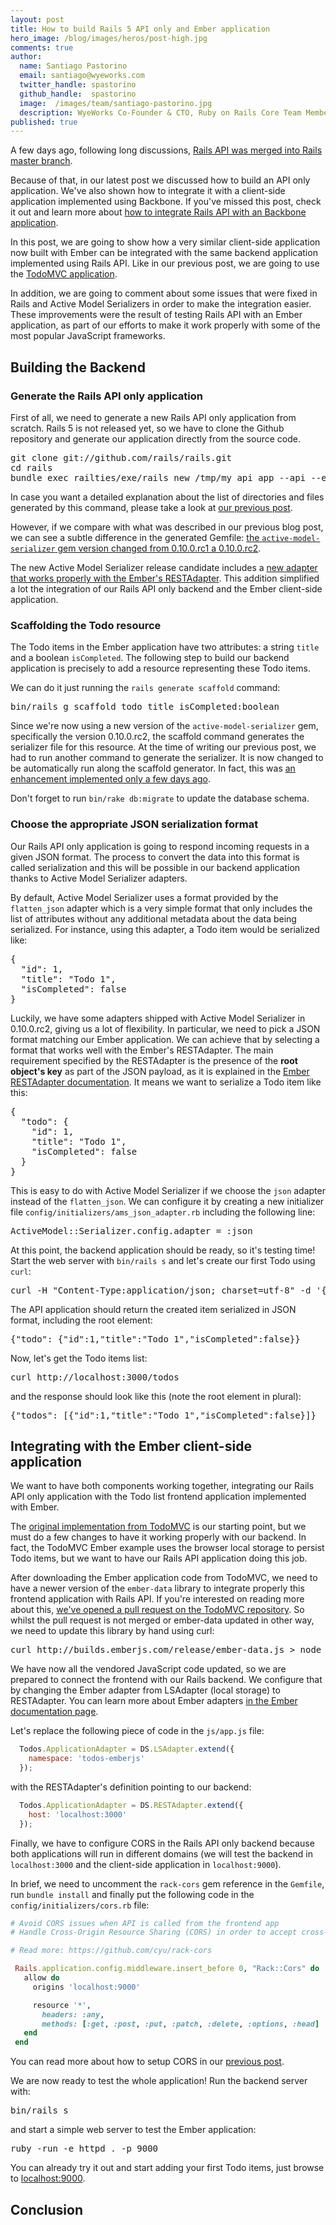 ```yaml
---
layout: post
title: How to build Rails 5 API only and Ember application
hero_image: /blog/images/heros/post-high.jpg
comments: true
author:
  name: Santiago Pastorino
  email: santiago@wyeworks.com
  twitter_handle: spastorino
  github_handle:  spastorino
  image:  /images/team/santiago-pastorino.jpg
  description: WyeWorks Co-Founder & CTO, Ruby on Rails Core Team Member
published: true
---
```


A few days ago, following long discussions, [Rails API was merged into Rails master branch](https://github.com/rails/rails/pull/19832).

Because of that, in our latest post we discussed how to build an API only application. We've also shown how to integrate it with a client-side application implemented using Backbone. If you've missed this post, check it out and learn more about [how to integrate Rails API with an Backbone application](http://wyeworks.com/blog/2015/6/11/how-to-build-a-rails-5-api-only-and-backbone-application).

In this post, we are going to show how a very similar client-side application now built with Ember can be integrated with the same backend application implemented using Rails API. Like in our previous post, we are going to use the [TodoMVC application](http://todomvc.com).

In addition, we are going to comment about some issues that were fixed in Rails and Active Model Serializers in order to make the integration easier. These improvements were the result of testing Rails API with an Ember application, as part of our efforts to make it work properly with some of the most popular JavaScript frameworks.


## Building the Backend

### Generate the Rails API only application

First of all, we need to generate a new Rails API only application from scratch. Rails 5 is not released yet, so we have to clone the Github repository and generate our application directly from the source code.

<pre>git clone git://github.com/rails/rails.git
cd rails
bundle exec railties/exe/rails new /tmp/my_api_app --api --edge</pre>

In case you want a detailed explanation about the list of directories and files generated by this command, please take a look at [our previous post](http://wyeworks.com/blog/2015/6/11/how-to-build-a-rails-5-api-only-and-backbone-application). 

However, if we compare with what was described in our previous blog post, we can see a subtle difference in the generated Gemfile: [the `active-model-serializer` gem version changed from  0.10.0.rc1 a 0.10.0.rc2](https://github.com/rails/rails/commit/16db36b56685517c76385f9e0f877a9015bde2ca).

The new Active Model Serializer release candidate includes a [new adapter that works properly with the Ember's RESTAdapter](https://github.com/rails-api/active_model_serializers/pull/958). This addition simplified a lot the integration of our Rails API only backend and the Ember client-side application.


### Scaffolding the Todo resource

The Todo items in the Ember application have two attributes: a string `title` and a boolean `isCompleted`. The following step to build our backend application is precisely to add a resource representing these Todo items.

We can do it just running the `rails generate scaffold` command:

<pre>bin/rails g scaffold todo title isCompleted:boolean</pre>

Since we're now using a new version of the `active-model-serializer` gem, specifically the version 0.10.0.rc2, the scaffold command generates the serializer file for this resource. At the time of writing our previous post, we had to run another command to generate the serializer. It is now changed to be automatically run along the scaffold generator. In fact, this was [an enhancement implemented only a few days ago](https://github.com/rails-api/active_model_serializers/commit/4752e6723a6e0e8c4038ed4f36b87a954ad21097).

Don't forget to run `bin/rake db:migrate` to update the database
schema.

### Choose the appropriate JSON serialization format

Our Rails API only application is going to respond incoming requests in a given JSON format. The process to convert the data into this format is called serialization and this will be possible in our backend application thanks to Active Model Serializer adapters.

By default, Active Model Serializer uses a format provided by the `flatten_json` adapter which is a very simple format that only includes the list of attributes without any additional metadata about the data being serialized. For instance, using this adapter, a Todo item would be serialized like:

<pre>
{
  "id": 1,
  "title": "Todo 1",
  "isCompleted": false
}
</pre>

Luckily, we have some adapters shipped with Active Model Serializer in 0.10.0.rc2, giving us a lot of flexibility. In particular, we need to pick a JSON format matching our Ember application. We can achieve that by selecting a format that works well with the Ember's RESTAdapter. The main requirement specified by the RESTAdapter is the presence of the **root object's key** as part of the JSON payload, as it is explained in the [Ember RESTAdapter documentation](http://guides.emberjs.com/v1.10.0/models/the-rest-adapter). It means we want to serialize a Todo item like this:

<pre>
{
  "todo": {
    "id": 1,
    "title": "Todo 1",
    "isCompleted": false
  }
}
</pre>

This is easy to do with Active Model Serializer if we choose the `json` adapter instead of the `flatten_json`. We can configure it by creating a new initializer file `config/initializers/ams_json_adapter.rb` including the following line:

<pre>ActiveModel::Serializer.config.adapter = :json</pre>

At this point, the backend application should be ready, so it's testing time! Start the web server with `bin/rails s` and let's create our first Todo using `curl`:

<pre>curl -H "Content-Type:application/json; charset=utf-8" -d '{"todo": {"title":"Todo 1","isCompleted":false}}' http://localhost:3000/todos</pre>

The API application should return the created item serialized in JSON format, including the root element:

<pre>{"todo": {"id":1,"title":"Todo 1","isCompleted":false}}</pre>

Now, let's get the Todo items list:

<pre>curl http://localhost:3000/todos</pre>

and the response should look like this (note the root element in plural):

<pre>{"todos": [{"id":1,"title":"Todo 1","isCompleted":false}]}</pre>

## Integrating with the Ember client-side application

We want to have both components working together, integrating our Rails API only application with the Todo list frontend application implemented with Ember.

The [original implementation from TodoMVC](https://github.com/tastejs/todomvc/tree/gh-pages/examples/emberjs) is our starting point, but we must do a few changes to have it working properly with our backend. In fact, the TodoMVC Ember example uses the browser local storage to persist Todo items, but we want to have our Rails API application doing this job.

After downloading the Ember application code from TodoMVC, we need to have a newer version of the `ember-data` library to integrate properly this frontend application with Rails API. If you're interested on reading more about this, [we've opened a pull request on the TodoMVC repository](https://github.com/tastejs/todomvc/pull/1343).
So whilst the pull request is not merged or ember-data updated in other way, we need to update this library by hand using curl:

<pre>curl http://builds.emberjs.com/release/ember-data.js > node_modules/ember-data/ember-data.js</pre>

We have now all the vendored JavaScript code updated, so we are prepared to connect the frontend with our Rails backend. We configure that by changing the Ember adapter from LSAdapter (local storage) to RESTAdapter. You can learn more about Ember adapters [in the Ember documentation page](http://emberjs.com/api/data/classes/DS.Adapter.html).

Let's replace the following piece of code in the `js/app.js` file:

```js
  Todos.ApplicationAdapter = DS.LSAdapter.extend({
    namespace: 'todos-emberjs'
  });
```

with the RESTAdapter's definition pointing to our backend:

```js
  Todos.ApplicationAdapter = DS.RESTAdapter.extend({
    host: 'localhost:3000'
  });
```

Finally, we have to configure CORS in the Rails API only backend because both applications will run in different domains (we will test the backend in `localhost:3000` and the client-side application in `localhost:9000`).

In brief, we need to uncomment the `rack-cors` gem reference in the `Gemfile`, run `bundle install` and finally put the following code in the `config/initializers/cors.rb` file:

```ruby
# Avoid CORS issues when API is called from the frontend app
# Handle Cross-Origin Resource Sharing (CORS) in order to accept cross-origin AJAX requests

# Read more: https://github.com/cyu/rack-cors

 Rails.application.config.middleware.insert_before 0, "Rack::Cors" do
   allow do
     origins 'localhost:9000'

     resource '*',
       headers: :any,
       methods: [:get, :post, :put, :patch, :delete, :options, :head]
   end
 end
```

You can read more about how to setup CORS in our [previous post](http://wyeworks.com/blog/2015/6/11/how-to-build-a-rails-5-api-only-and-backbone-application).

We are now ready to test the whole application! Run the backend server with:

<pre>bin/rails s</pre>

and start a simple web server to test the Ember application:

<pre>ruby -run -e httpd . -p 9000</pre>

You can already try it out and start adding your first Todo items, just browse to [localhost:9000](http://localhost:9000).

## Conclusion


